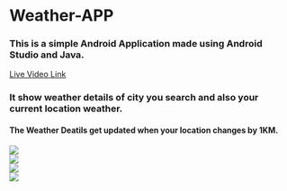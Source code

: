 # Weather-APP
### This is a simple Android Application made using Android Studio and Java.

[Live Video Link](https://www.youtube.com/shorts/u24Ft3weTpQ)

### It show weather details of city you search and also your current location weather.
#### The Weather Deatils get updated when your location changes by 1KM.

<img src="img/Mario 1.png"> <br/>
<img src="img/Mario 2.png"> <br/>
<img src="img/Mario 3.png"> <br/>
<img src="img/Mario 4.png"> <br/>
